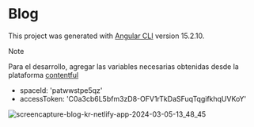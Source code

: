 # Blog

This project was generated with [Angular CLI](https://github.com/angular/angular-cli) version 15.2.10.

>[!NOTE]
>Para el desarrollo, agregar las variables necesarias obtenidas desde la plataforma [contentful](https://www.contentful.com/)
>* spaceId: 'patwwstpe5qz'
>* accessToken: 'C0a3cb6L5bfm3zD8-OFV1rTkDaSFuqTqgifkhqUVKoY' 

![screencapture-blog-kr-netlify-app-2024-03-05-13_48_45](https://github.com/Luiggi-piero/blog-app/assets/86317658/7bab0226-83c7-49cc-9c67-abfa06ac21e8)
